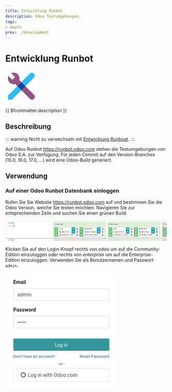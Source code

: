 ```yaml
---
title: Entwicklung Runbot
description: Odoo Testumgebungen.
tags:
- HowTo
prev: ./development
---
```

# Entwicklung Runbot
![icons_odoo_web_studio](attachments/icons_odoo_web_studio.png)

{{ $frontmatter.description }}

## Beschreibung

::: warning
Nicht zu verwechseln mit [Entwicklung Runboat](Development%20Runboat.md).
:::

Auf Odoo Runbot <https://runbot.odoo.com> stehen die Testumgebungen von Odoo S.A. zur Verfügung. Für jeden Commit auf den Version-Branches (15.0, 16.0, 17.0, ...) wird eine Odoo-Build generiert.

## Verwendung

### Auf einer Odoo Runbot Datenbank einloggen

Rufen Sie Sie Website <https://runbot.odoo.com> auf und bestimmen Sie die Odoo Version, welche Sie testen möchten. Navigieren Sie zur entsprechenden Zeile und suchen Sie einen grünen Build. 

![](attachments/Odoo%20Runbot.png)

Klicken Sie auf den Login-Knopf rechts von *odoo* um auf die Community-Edition einzuloggen oder rechts von *enterprise* um auf die Enterprise-Edition einzuloggen. Verwenden Sie als Benutzernamen und Passwort `admin`.

![](attachments/Odoo%20Runbot%20Login.png)

